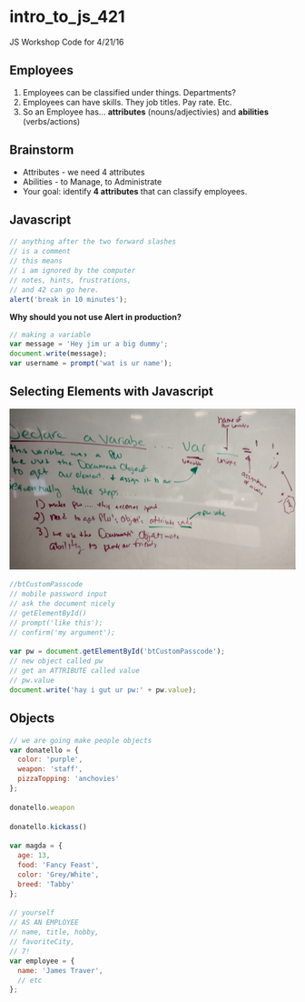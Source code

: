 # intro_to_js_421
JS Workshop Code for 4/21/16

## Employees

1. Employees can be classified under things. Departments?
2. Employees can have skills. They job titles. Pay rate. Etc.
3. So an Employee has... **attributes** (nouns/adjectivies) and **abilities** (verbs/actions)

## Brainstorm

- Attributes - we need 4 attributes
- Abilities - to Manage, to Administrate
- Your goal: identify **4 attributes** that can classify employees.

## Javascript

```js
// anything after the two forward slashes
// is a comment
// this means
// i am ignored by the computer
// notes, hints, frustrations,
// and 42 can go here.
alert('break in 10 minutes');
```

**Why should you not use Alert in production?**

```js
// making a variable
var message = 'Hey jim ur a big dummy';
document.write(message);
var username = prompt('wat is ur name');
```

## Selecting Elements with Javascript

![img.jpg](img.jpg)

```js
//btCustomPasscode
// mobile password input
// ask the document nicely
// getElementById()
// prompt('like this');
// confirm('my argument');

var pw = document.getElementById('btCustomPasscode');
// new object called pw
// get an ATTRIBUTE called value
// pw.value
document.write('hay i gut ur pw:' + pw.value);
```

## Objects

```js
// we are going make people objects
var donatello = {
  color: 'purple',
  weapon: 'staff',
  pizzaTopping: 'anchovies'
};

donatello.weapon

donatello.kickass()

var magda = {
  age: 13,
  food: 'Fancy Feast',
  color: 'Grey/White',
  breed: 'Tabby'
};

// yourself
// AS AN EMPLOYEE
// name, title, hobby,
// favoriteCity, 
// 7! 
var employee = {
  name: 'James Traver',
  // etc
};
```


